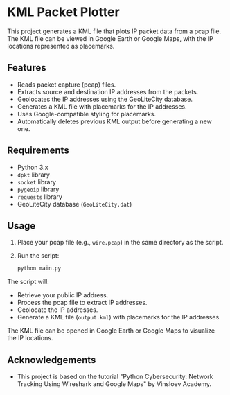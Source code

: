# KML Packet Plotter

This project generates a KML file that plots IP packet data from a pcap file. The KML file can be viewed in Google Earth or Google Maps, with the IP locations represented as placemarks.

## Features

- Reads packet capture (pcap) files.
- Extracts source and destination IP addresses from the packets.
- Geolocates the IP addresses using the GeoLiteCity database.
- Generates a KML file with placemarks for the IP addresses.
- Uses Google-compatible styling for placemarks.
- Automatically deletes previous KML output before generating a new one.

## Requirements

- Python 3.x
- `dpkt` library
- `socket` library
- `pygeoip` library
- `requests` library
- GeoLiteCity database (`GeoLiteCity.dat`)

## Usage

1. Place your pcap file (e.g., `wire.pcap`) in the same directory as the script.

2. Run the script:

    ```bash
    python main.py
    ```

The script will:

- Retrieve your public IP address.
- Process the pcap file to extract IP addresses.
- Geolocate the IP addresses.
- Generate a KML file (`output.kml`) with placemarks for the IP addresses.

The KML file can be opened in Google Earth or Google Maps to visualize the IP locations.

## Acknowledgements
- This project is based on the tutorial "Python Cybersecurity: Network Tracking Using Wireshark and Google Maps" by Vinsloev Academy.
